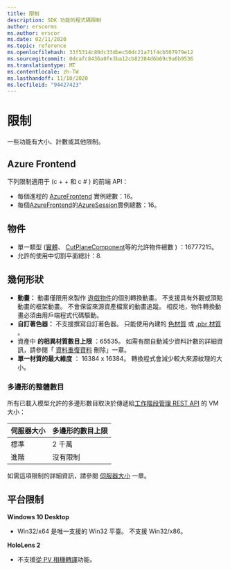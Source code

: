 ```yaml
---
title: 限制
description: SDK 功能的程式碼限制
author: erscorms
ms.author: erscor
ms.date: 02/11/2020
ms.topic: reference
ms.openlocfilehash: 33f5314c80dc33dbec50dc21a71f4cb507979e12
ms.sourcegitcommit: 0dcafc8436a0fe3ba12cb82384d6b69c9a6b9536
ms.translationtype: MT
ms.contentlocale: zh-TW
ms.lasthandoff: 11/10/2020
ms.locfileid: "94427423"
---
```

# <a name="limitations"></a>限制

一些功能有大小、計數或其他限制。

## <a name="azure-frontend"></a>Azure Frontend

下列限制適用于 (c + + 和 c # ) 的前端 API：
* 每個進程的 [AzureFrontend](/dotnet/api/microsoft.azure.remoterendering.azurefrontend) 實例總數：16。
* 每個[AzureFrontend](/dotnet/api/microsoft.azure.remoterendering.azurefrontend)的[AzureSession](/dotnet/api/microsoft.azure.remoterendering.azuresession)實例總數：16。

## <a name="objects"></a>物件

* 單一類型 ([實體](../concepts/entities.md)、 [CutPlaneComponent](../overview/features/cut-planes.md)等的允許物件總數 ) ：16777215。
* 允許的使用中切割平面總計：8.

## <a name="geometry"></a>幾何形狀

* **動畫：** 動畫僅限用來製作 [遊戲物件](../concepts/entities.md)的個別轉換動畫。 不支援具有外觀或頂點動畫的框架動畫。 不會保留來源資產檔案的動畫追蹤。 相反地，物件轉換動畫必須由用戶端程式代碼驅動。
* **自訂著色器：** 不支援撰寫自訂著色器。 只能使用內建的 [色材質](../overview/features/color-materials.md) 或 [.pbr 材質](../overview/features/pbr-materials.md) 。
* 資產中 **的相異材質數目上限** ：65535。 如需有關自動減少資料計數的詳細資訊，請參閱「 [資料重復資料](../how-tos/conversion/configure-model-conversion.md#material-de-duplication) 刪除」一章。
* **單一材質的最大維度** ： 16384 x 16384。 轉換程式會減少較大來源紋理的大小。

### <a name="overall-number-of-polygons"></a>多邊形的整體數目

所有已載入模型允許的多邊形數目取決於傳遞給[工作階段管理 REST API](../how-tos/session-rest-api.md#create-a-session) 的 VM 大小：

| 伺服器大小 | 多邊形的數目上限 |
|:--------|:------------------|
|標準| 2 千萬 |
|進階| 沒有限制 |

如需這項限制的詳細資訊，請參閱 [伺服器大小](../reference/vm-sizes.md) 一章。

## <a name="platform-limitations"></a>平台限制

**Windows 10 Desktop**

* Win32/x64 是唯一支援的 Win32 平臺。 不支援 Win32/x86。

**HoloLens 2**

* 不支援[從 PV 相機轉譯](/windows/mixed-reality/mixed-reality-capture-for-developers#render-from-the-pv-camera-opt-in)功能。